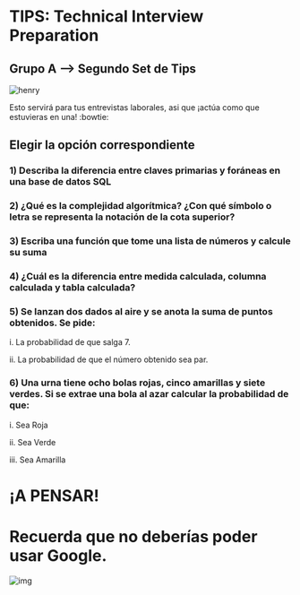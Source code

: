 <h1>TIPS: Technical Interview Preparation</h1>
<h2>Grupo A --&gt; Segundo Set de Tips</h2>
<p><img alt="henry" src="https://blog.soyhenry.com/content/images/2021/02/HEADER-BLOG-NEGRO-01.jpg" /> </p>
<p>Esto servirá para tus entrevistas laborales, asi que ¡actúa como que estuvieras en una! :bowtie: </p>
<h2>Elegir la opción correspondiente</h2>
<h3>1)  Describa la diferencia entre claves primarias y foráneas en una base de datos SQL</h3>
<h3>2)  ¿Qué es la complejidad algorítmica? ¿Con qué símbolo o letra se representa la notación de la cota superior?</h3>
<h3>3)  Escriba una función que tome una lista de números y calcule su suma</h3>
<h3>4)  ¿Cuál es la diferencia entre medida calculada, columna calculada y tabla calculada?</h3>
<h3>5)  Se lanzan dos dados al aire y se anota la suma de puntos obtenidos. Se pide:</h3>
<p>i. La probabilidad de que salga 7.</p>
<p>ii. La probabilidad de que el número obtenido sea par.</p>
<h3>6)  Una urna tiene ocho bolas rojas, cinco amarillas y siete verdes. Si se extrae una bola al azar calcular la probabilidad de que:</h3>
<p>i. Sea Roja</p>
<p>ii. Sea Verde</p>
<p>iii. Sea Amarilla</p>
<h1>¡A PENSAR!</h1>
<h1>Recuerda que no deberías poder usar Google.</h1>
<p><img alt="img" src="https://camo.githubusercontent.com/dbcddd7088648e4ffbd139c31d5f0fb1b1b677650e1ebbe22293d4fd2b44b774/68747470733a2f2f6d656469612e74656e6f722e636f6d2f646f49736f48343361324541414141432f7468696e6b2d656d6f6a692e676966" /></p>
